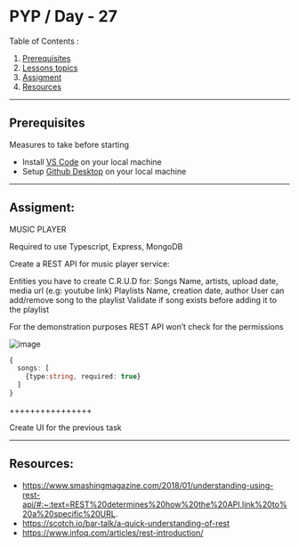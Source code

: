 # PYP / Day - 27

Table of Contents :

1. [Prerequisites](#prerequisites)
1. [Lessons topics](#lessons-topics)  
1. [Assigment](#assigment)
1. [Resources](#resources)

---
## Prerequisites

Measures to take before starting

* Install [VS Code](https://code.visualstudio.com/download) on your local machine
* Setup [Github Desktop](https://desktop.github.com/) on your local machine

---

## Assigment:

MUSIC PLAYER

Required to use Typescript, Express, MongoDB

Create a REST API for music player service:


Entities you have to create C.R.U.D for:
Songs
Name, artists, upload date, media url (e.g: youtube link)
Playlists
Name, creation date, author
User can add/remove song to the playlist
Validate if song exists before adding it to the playlist


For the demonstration purposes REST API won’t check for the permissions

![image](https://user-images.githubusercontent.com/19148254/121011247-74ebac00-c7a7-11eb-88fb-b0c8f0fbeb9c.png)

```typescript 
{
  songs: [
    {type:string, required: true}
  ]
}
```

++++++++++++++++

Create UI for the previous task

---

## Resources:

- https://www.smashingmagazine.com/2018/01/understanding-using-rest-api/#:~:text=REST%20determines%20how%20the%20API,link%20to%20a%20specific%20URL.
- https://scotch.io/bar-talk/a-quick-understanding-of-rest
- https://www.infoq.com/articles/rest-introduction/
